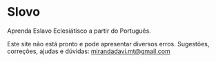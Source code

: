 # Slovo

Aprenda Eslavo Eclesiátisco a partir do Português.

Este site não está pronto e pode apresentar diversos erros.
Sugestões, correções, ajudas e dúvidas: mirandadavi.mt@gmail.com
